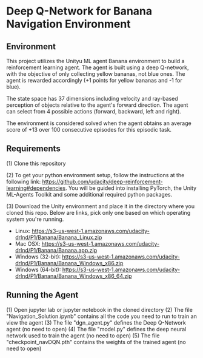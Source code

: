 # Deep Q-Network for Banana Navigation Environment

## Environment
This project utilizes the Unityu ML agent Banana environment to build a reinforcement learning agent. The agent is built using a deep Q-network, with the objective of only collecting yellow bananas, not blue ones. The agent is rewarded accordingly (+1 points for yellow bananas and -1 for blue).

The state space has 37 dimensions including velocity and ray-based perception of objects relative to the agent's forward direction. The agent can select from 4 possible actions (forward, backward, left and right).

The environment is considered solved when the agent obtains an average score of +13 over 100 consecutive episodes for this episodic task.

## Requirements
(1) Clone this repository

(2) To get your python environment setup, follow the instructions at the following link: https://github.com/udacity/deep-reinforcement-learning#dependencies. You will be guided into installing PyTorch, the Unity ML-Agents Toolkit and some additional required python packages.

(3) Download the Unity environment and place it in the directory where you cloned this repo. Below are links, pick only one based on which operating system you're running.
  * Linux: https://s3-us-west-1.amazonaws.com/udacity-drlnd/P1/Banana/Banana_Linux.zip
  * Mac OSX: https://s3-us-west-1.amazonaws.com/udacity-drlnd/P1/Banana/Banana.app.zip
  * Windows (32-bit): https://s3-us-west-1.amazonaws.com/udacity-drlnd/P1/Banana/Banana_Windows_x86.zip
  * Windows (64-bit): https://s3-us-west-1.amazonaws.com/udacity-drlnd/P1/Banana/Banana_Windows_x86_64.zip

## Running the Agent
(1) Open jupyter lab or jupyter notebook in the cloned directory
(2) The file "Navigation_Solution.ipynb" contains all the code you need to run to train an view the agent
(3) The file "dgn_agent.py" defines the Deep Q-Network agent (no need to open)
(4) The file "model.py" defines the deep neural network used to train the agent (no need to open)
(5) The file "checkpoint_navDQN.pth" contains the weights of the trained agent (no need to open)



